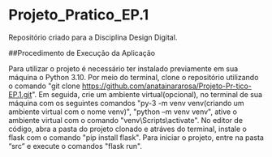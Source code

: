 # Projeto_Pratico_EP.1
Repositório criado para a Disciplina Design Digital. 

##Procedimento de Execução da Aplicação

Para utilizar o projeto é necessário ter instalado previamente em sua máquina o Python 3.10.
Por meio do terminal, clone o repositório utilizando o comando "git clone https://github.com/anatainararosa/Projeto-Pr-tico-EP.1.git".
Em seguida, crie um ambiente virtual(opcional), no terminal de sua máquina com os seguintes comandos "py-3 -m venv venv(criando um ambiente virtual com o nome venv)", 
"python –m venv venv", ative o ambiente virtual com o comando "venv\Scripts\activate".
No editor de código, abra a pasta do projeto clonado e atráves do terminal, instale o flask com o comando "pip install flask".
Para iniciar o projeto, entre na pasta “src” e execute o comandos "flask run".
